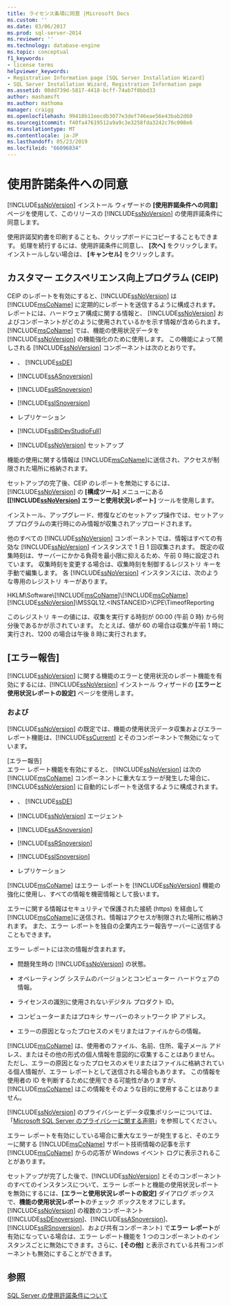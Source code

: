 ```yaml
---
title: ライセンス条項に同意 |Microsoft Docs
ms.custom: ''
ms.date: 03/06/2017
ms.prod: sql-server-2014
ms.reviewer: ''
ms.technology: database-engine
ms.topic: conceptual
f1_keywords:
- license terms
helpviewer_keywords:
- Registration Information page [SQL Server Installation Wizard]
- SQL Server Installation Wizard, Registration Information page
ms.assetid: 08dd739d-5817-4418-bcff-74ab7f8bbd33
author: mashamsft
ms.author: mathoma
manager: craigg
ms.openlocfilehash: 99418b11eecdb3077e3def746eae56e43bab2d60
ms.sourcegitcommit: f40fa47619512a9a9c3e3258fda3242c76c008e6
ms.translationtype: MT
ms.contentlocale: ja-JP
ms.lasthandoff: 05/23/2019
ms.locfileid: "66096834"
---
```

# <a name="accept-license-terms"></a>使用許諾条件への同意
  [!INCLUDE[ssNoVersion](../../includes/ssnoversion-md.md)] インストール ウィザードの **[使用許諾条件への同意]** ページを使用して、このリリースの [!INCLUDE[ssNoVersion](../../includes/ssnoversion-md.md)] の使用許諾条件に同意します。  
  
 使用許諾契約書を印刷することも、クリップボードにコピーすることもできます。 処理を続行するには、使用許諾条件に同意し、 **[次へ]** をクリックします。 インストールしない場合は、 **[キャンセル]** をクリックします。  
  
## <a name="customer-experience-improvement-program-ceip"></a>カスタマー エクスペリエンス向上プログラム (CEIP)  
 CEIP のレポートを有効にすると、[!INCLUDE[ssNoVersion](../../includes/ssnoversion-md.md)] は [!INCLUDE[msCoName](../../includes/msconame-md.md)] に定期的にレポートを送信するように構成されます。 レポートには、ハードウェア構成に関する情報と、 [!INCLUDE[ssNoVersion](../../includes/ssnoversion-md.md)] およびコンポーネントがどのように使用されているかを示す情報が含められます。 [!INCLUDE[msCoName](../../includes/msconame-md.md)] では、機能の使用状況データを [!INCLUDE[ssNoVersion](../../includes/ssnoversion-md.md)] の機能強化のために使用します。 この機能によって関しされる [!INCLUDE[ssNoVersion](../../includes/ssnoversion-md.md)] コンポーネントは次のとおりです。  
  
-   、 [!INCLUDE[ssDE](../../includes/ssde-md.md)]  
  
-   [!INCLUDE[ssASnoversion](../../includes/ssasnoversion-md.md)]  
  
-   [!INCLUDE[ssRSnoversion](../../includes/ssrsnoversion-md.md)]  
  
-   [!INCLUDE[ssISnoversion](../../includes/ssisnoversion-md.md)]  
  
-   レプリケーション  
  
-   [!INCLUDE[ssBIDevStudioFull](../../includes/ssbidevstudiofull-md.md)]  
  
-   [!INCLUDE[ssNoVersion](../../includes/ssnoversion-md.md)] セットアップ  
  
 機能の使用に関する情報は [!INCLUDE[msCoName](../../includes/msconame-md.md)]に送信され、アクセスが制限された場所に格納されます。  
  
 セットアップの完了後、CEIP のレポートを無効にするには、[!INCLUDE[ssNoVersion](../../includes/ssnoversion-md.md)] の **[構成ツール]** メニューにある **[[!INCLUDE[ssNoVersion](../../includes/ssnoversion-md.md)] エラーと使用状況レポート]** ツールを使用します。  
  
 インストール、アップグレード、修復などのセットアップ操作では、セットアップ プログラムの実行時にのみ情報が収集されアップロードされます。  
  
 他のすべての [!INCLUDE[ssNoVersion](../../includes/ssnoversion-md.md)] コンポーネントでは、情報はすべての有効な [!INCLUDE[ssNoVersion](../../includes/ssnoversion-md.md)] インスタンスで 1 日 1 回収集されます。 既定の収集時刻は、サーバーにかかる負荷を最小限に抑えるため、午前 0 時に設定されています。 収集時刻を変更する場合は、収集時刻を制御するレジストリ キーを手動で編集します。 各 [!INCLUDE[ssNoVersion](../../includes/ssnoversion-md.md)] インスタンスには、次のような専用のレジストリ キーがあります。  
  
 HKLM\Software\\[!INCLUDE[msCoName](../../includes/msconame-md.md)]\\[!INCLUDE[msCoName](../../includes/msconame-md.md)][!INCLUDE[ssNoVersion](../../includes/ssnoversion-md.md)]\MSSQL12.\<INSTANCEID>\CPE\TimeofReporting  
  
 このレジストリ キーの値には、収集を実行する時刻が 00:00 (午前 0 時) から何分後であるかが示されています。 たとえば、値が 60 の場合は収集が午前 1 時に実行され、1200 の場合は午後 8 時に実行されます。  
  
## <a name="error-reporting"></a>[エラー報告]  
 [!INCLUDE[ssNoVersion](../../includes/ssnoversion-md.md)] に関する機能のエラーと使用状況のレポート機能を有効にするには、[!INCLUDE[ssNoVersion](../../includes/ssnoversion-md.md)] インストール ウィザードの **[エラーと使用状況レポートの設定]** ページを使用します。  
  
### <a name="options"></a>および  
 [!INCLUDE[ssNoVersion](../../includes/ssnoversion-md.md)] の既定では、機能の使用状況データ収集およびエラー レポート機能は、[!INCLUDE[ssCurrent](../../includes/sscurrent-md.md)] とそのコンポーネントで無効になっています。  
  
 [エラー報告]  
 エラー レポート機能を有効にすると、 [!INCLUDE[ssNoVersion](../../includes/ssnoversion-md.md)] は次の [!INCLUDE[msCoName](../../includes/msconame-md.md)] コンポーネントに重大なエラーが発生した場合に、 [!INCLUDE[ssNoVersion](../../includes/ssnoversion-md.md)] に自動的にレポートを送信するように構成されます。  
  
-   、 [!INCLUDE[ssDE](../../includes/ssde-md.md)]  
  
-   [!INCLUDE[ssNoVersion](../../includes/ssnoversion-md.md)] エージェント  
  
-   [!INCLUDE[ssASnoversion](../../includes/ssasnoversion-md.md)]  
  
-   [!INCLUDE[ssRSnoversion](../../includes/ssrsnoversion-md.md)]  
  
-   [!INCLUDE[ssISnoversion](../../includes/ssisnoversion-md.md)]  
  
-   レプリケーション  
  
 [!INCLUDE[msCoName](../../includes/msconame-md.md)] はエラー レポートを [!INCLUDE[ssNoVersion](../../includes/ssnoversion-md.md)] 機能の強化に使用し、すべての情報を機密情報として扱います。  
  
 エラーに関する情報はセキュリティで保護された接続 (https) を経由して [!INCLUDE[msCoName](../../includes/msconame-md.md)]に送信され、情報はアクセスが制限された場所に格納されます。 また、エラー レポートを独自の企業内エラー報告サーバーに送信することもできます。  
  
 エラー レポートには次の情報が含まれます。  
  
-   問題発生時の [!INCLUDE[ssNoVersion](../../includes/ssnoversion-md.md)] の状態。  
  
-   オペレーティング システムのバージョンとコンピューター ハードウェアの情報。  
  
-   ライセンスの識別に使用されないデジタル プロダクト ID。  
  
-   コンピューターまたはプロキシ サーバーのネットワーク IP アドレス。  
  
-   エラーの原因となったプロセスのメモリまたはファイルからの情報。  
  
 [!INCLUDE[msCoName](../../includes/msconame-md.md)] は、使用者のファイル、名前、住所、電子メール アドレス、またはその他の形式の個人情報を意図的に収集することはありません。 ただし、エラーの原因となったプロセスのメモリまたはファイルに格納されている個人情報が、エラー レポートとして送信される場合もあります。 この情報を使用者の ID を判断するために使用できる可能性がありますが、[!INCLUDE[msCoName](../../includes/msconame-md.md)] はこの情報をそのような目的に使用することはありません。  
  
 [!INCLUDE[ssNoVersion](../../includes/ssnoversion-md.md)] のプライバシーとデータ収集ポリシーについては、「[Microsoft SQL Server のプライバシーに関する声明](../../../2014/getting-started/microsoft-sql-server-privacy-statement.md)」を参照してください。  
  
 エラー レポートを有効にしている場合に重大なエラーが発生すると、そのエラーに関する [!INCLUDE[msCoName](../../includes/msconame-md.md)] サポート技術情報の記事を示す [!INCLUDE[msCoName](../../includes/msconame-md.md)] からの応答が Windows イベント ログに表示されることがあります。  
  
 セットアップが完了した後で、[!INCLUDE[ssNoVersion](../../includes/ssnoversion-md.md)] とそのコンポーネントのすべてのインスタンスについて、エラー レポートと機能の使用状況レポートを無効にするには、**[エラーと使用状況レポートの設定]** ダイアログ ボックスで、**機能の使用状況レポート**のチェック ボックスをオフにします。 [!INCLUDE[ssNoVersion](../../includes/ssnoversion-md.md)] の複数のコンポーネント ([!INCLUDE[ssDEnoversion](../../includes/ssdenoversion-md.md)]、[!INCLUDE[ssASnoversion](../../includes/ssasnoversion-md.md)]、[!INCLUDE[ssRSnoversion](../../includes/ssrsnoversion-md.md)]、および共有コンポーネント) で**エラー レポート**が有効になっている場合は、エラー レポート機能を 1 つのコンポーネントのインスタンスごとに無効にできます。さらに、**[その他]** と表示されている共有コンポーネントも無効にすることができます。  
  
## <a name="see-also"></a>参照  
 [SQL Server の使用許諾条件について](../../../2014/getting-started/about-the-sql-server-license-terms.md)  
  
  
